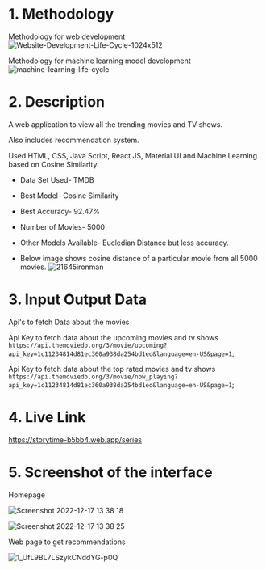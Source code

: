 # 1. Methodology

Methodology for web development
![Website-Development-Life-Cycle-1024x512](https://user-images.githubusercontent.com/83527816/208227836-01f8600d-6bb4-43d3-9f4c-3044d83c059b.png)




Methodology for machine learning model development
![machine-learning-life-cycle](https://user-images.githubusercontent.com/83527816/208232314-829831e5-ee6d-4f18-ad2d-a133f881d875.png)

# 2. Description


A web application to view all the trending movies and TV shows.

Also includes recommendation system. 

Used HTML, CSS, Java Script, React JS, Material UI and Machine Learning based on Cosine Similarity.

- Data Set Used- TMDB

- Best Model- Cosine Similarity

- Best Accuracy- 92.47%

- Number of Movies- 5000

- Other Models Available- Eucledian Distance but less accuracy.


- Below image shows cosine distance of a particular movie from all 5000 movies.
![21645ironman](https://user-images.githubusercontent.com/83527816/208232736-13b76082-061c-4968-85bf-5bb080eaed99.png)





# 3. Input Output Data

Api's to fetch Data about the movies


Api Key to fetch data about the upcoming movies and tv shows
`https://api.themoviedb.org/3/movie/upcoming?api_key=1c11234814d81ec360a938da254bd1ed&language=en-US&page=1`;


Api Key to fetch data about the top rated movies and tv shows
`https://api.themoviedb.org/3/movie/now_playing?api_key=1c11234814d81ec360a938da254bd1ed&language=en-US&page=1`;




# 4. Live Link


https://storytime-b5bb4.web.app/series



# 5. Screenshot of the interface



Homepage



![Screenshot 2022-12-17 13 38 18](https://user-images.githubusercontent.com/83527816/208232599-da1a9b83-e038-4824-9b8f-993a1038ee7a.png)




![Screenshot 2022-12-17 13 38 25](https://user-images.githubusercontent.com/83527816/208232625-1e299e18-5513-483c-9a8a-30798e9173cb.png)


Web page to get recommendations


![1_UfL9BL7LSzykCNddYG-p0Q](https://user-images.githubusercontent.com/83527816/208232447-28c67b99-1e18-414d-ba60-cf2e31616313.png)

